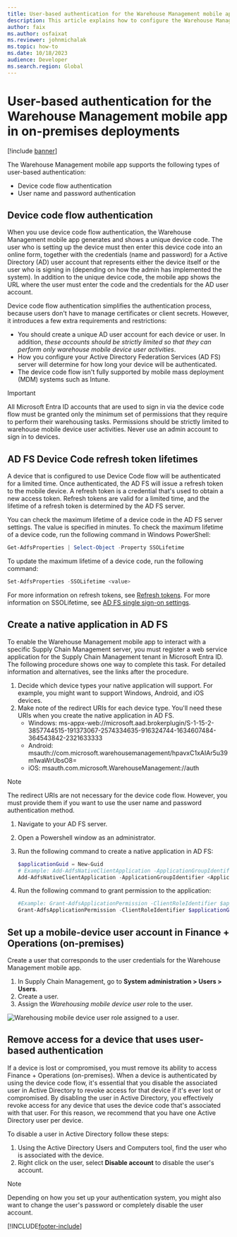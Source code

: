 ```yaml
---
title: User-based authentication for the Warehouse Management mobile app in on-premises deployments
description: This article explains how to configure the Warehouse Management mobile app to connect to your Microsoft Dynamics 365 Finance + Operations (on-premises) environment using user-based authentication.
author: faix
ms.author: osfaixat
ms.reviewer: johnmichalak
ms.topic: how-to
ms.date: 10/18/2023
audience: Developer
ms.search.region: Global
---
```


# User-based authentication for the Warehouse Management mobile app in on-premises deployments

[!include [banner](../includes/banner.md)]

The Warehouse Management mobile app supports the following types of user-based authentication:

- Device code flow authentication
- User name and password authentication

## Device code flow authentication

When you use device code flow authentication, the Warehouse Management mobile app generates and shows a unique device code. The user who is setting up the device must then enter this device code into an online form, together with the credentials (name and password) for a Active Directory (AD) user account that represents either the device itself or the user who is signing in (depending on how the admin has implemented the system). In addition to the unique device code, the mobile app shows the URL where the user must enter the code and the credentials for the AD user account.

Device code flow authentication simplifies the authentication process, because users don't have to manage certificates or client secrets. However, it introduces a few extra requirements and restrictions:

- You should create a unique AD user account for each device or user. In addition, *these accounts should be strictly limited so that they can perform only warehouse mobile device user activities*.
- How you configure your Active Directory Federation Services (AD FS) server will determine for how long your device will be authenticated.
- The device code flow isn't fully supported by mobile mass deployment (MDM) systems such as Intune.

> [!IMPORTANT]
> All Microsoft Entra ID accounts that are used to sign in via the device code flow must be granted only the minimum set of permissions that they require to perform their warehousing tasks. Permissions should be strictly limited to warehouse mobile device user activities. Never use an admin account to sign in to devices.

## AD FS Device Code refresh token lifetimes

A device that is configured to use Device Code flow will be authenticated for a limited time. Once authenticated, the AD FS will issue a refresh token to the mobile device. A refresh token is a credential that's used to obtain a new access token. Refresh tokens are valid for a limited time, and the lifetime of a refresh token is determined by the AD FS server.

You can check the maximum lifetime of a device code in the AD FS server settings. The value is specified in minutes. To check the maximum lifetime of a device code, run the following command in Windows PowerShell:

```powershell
Get-AdfsProperties | Select-Object -Property SSOLifetime
```

To update the maximum lifetime of a device code, run the following command:

```powershell
Set-AdfsProperties -SSOLifetime <value>
```

For more information on refresh tokens, see [Refresh tokens](/windows-server/identity/ad-fs/development/ad-fs-openid-connect-oauth-concepts#refresh-token-lifetimes).
For more information on SSOLifetime, see [AD FS single sign-on settings](/windows-server/identity/ad-fs/operations/ad-fs-single-sign-on-settings).

## <a name="create-service"></a>Create a native application in AD FS

To enable the Warehouse Management mobile app to interact with a specific Supply Chain Management server, you must register a web service application for the Supply Chain Management tenant in Microsoft Entra ID. The following procedure shows one way to complete this task. For detailed information and alternatives, see the links after the procedure.

1. Decide which device types your native application will support. For example, you might want to support Windows, Android, and iOS devices.
1. Make note of the redirect URIs for each device type. You'll need these URIs when you create the native application in AD FS.
    - Windows: ms-appx-web://microsoft.aad.brokerplugin/S-1-15-2-3857744515-191373067-2574334635-916324744-1634607484-364543842-2321633333
    - Android: msauth://com.microsoft.warehousemanagement/hpavxC1xAIAr5u39m1waWrUbsO8=
    - iOS: msauth.com.microsoft.WarehouseManagement://auth

> [!NOTE]
> The redirect URIs are not necessary for the device code flow. However, you must provide them if you want to use the user name and password authentication method.

1. Navigate to your AD FS server.
1. Open a Powershell window as an administrator.
1. Run the following command to create a native application in AD FS:

    ```powershell
    $applicationGuid = New-Guid
    # Example: Add-AdfsNativeClientApplication -ApplicationGroupIdentifier "Microsoft Dynamics 365 for Operations On-premises" -Name "Microsoft Dynamics 365 for Operations On-Premises - WMA DeviceCode - WH1 - D1" -Identifier $applicationGuid -RedirectUri @("msauth://com.microsoft.warehousemanagement/hpavxC1xAIAr5u39m1waWrUbsO8=","msauth.com.microsoft.WarehouseManagement://auth","ms-appx-web://microsoft.aad.brokerplugin/S-1-15-2-3857744515-191373067-2574334635-916324744-1634607484-364543842-2321633333")
    Add-AdfsNativeClientApplication -ApplicationGroupIdentifier <Application group Identifier> -Name <Native client application name> -Identifier $applicationGuid -RedirectUri <Redirect URIs>
    ```

1. Run the following command to grant permission to the application:

    ```powershell
    #Example: Grant-AdfsApplicationPermission -ClientRoleIdentifier $applicationGuid -ServerRoleIdentifier "https://ax.contosoen08.com" -ScopeNames openid
    Grant-AdfsApplicationPermission -ClientRoleIdentifier $applicationGuid -ServerRoleIdentifier <Environment FQDN> -ScopeNames openid
    ```

## <a name="user-azure-ad"></a>Set up a mobile-device user account in Finance + Operations (on-premises)

Create a user that corresponds to the user credentials for the Warehouse Management mobile app.

1. In Supply Chain Management, go to **System administration \> Users \> Users**.
1. Create a user.
1. Assign the *Warehousing mobile device user* role to the user.

![Warehousing mobile device user role assigned to a user.](../../../supply-chain/warehousing/media/app-connect-app-users.png "Warehousing mobile device user role assigned to a user")

## <a name="revoke"></a>Remove access for a device that uses user-based authentication

If a device is lost or compromised, you must remove its ability to access Finance + Operations (on-premises). When a device is authenticated by using the device code flow, it's essential that you disable the associated user in Active Directory to revoke access for that device if it's ever lost or compromised. By disabling the user in Active Directory, you effectively revoke access for any device that uses the device code that's associated with that user. For this reason, we recommend that you have one Active Directory user per device.

To disable a user in Active Directory follow these steps:

1. Using the Active Directory Users and Computers tool, find the user who is associated with the device.
1. Right click on the user, select **Disable account** to disable the user's account.

> [!NOTE]
> Depending on how you set up your authentication system, you might also want to change the user's password or completely disable the user account.

[!INCLUDE[footer-include](../../../includes/footer-banner.md)]
